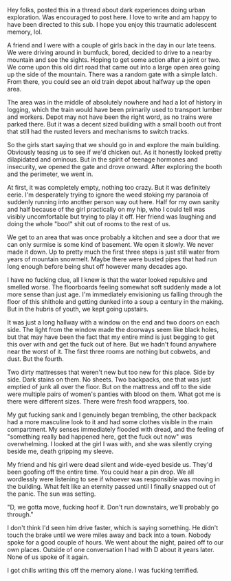 Hey folks, posted this in a thread about dark experiences doing urban exploration. Was encouraged to post here. I love to write and am happy to have been directed to this sub. I hope you enjoy this traumatic adolescent memory, lol. 

A friend and I were with a couple of girls back in the day in our late teens. We were driving around in bumfuck, bored, decided to drive to a nearby mountain and see the sights.  Hoping to get some action after a joint or two. We come upon this old dirt road that came out into a large open area going up the side of the mountain. There was a random gate with a simple latch. From there, you could see an old train depot about halfway up the open area. 

The area was in the middle of absolutely nowhere and had a lot of history in logging, which the train would have been primarily used to transport lumber and workers. Depot may not have been the right word, as no trains were parked there. But it was a decent sized building with a small booth out front that still had the rusted levers and mechanisms to switch tracks. 

So the girls start saying that we should go in and explore the main building. Obviously teasing us to see if we'd chicken out. As it honestly looked pretty dilapidated and ominous. But in the spirit of teenage hormones and insecurity, we opened the gate and drove onward. After exploring the booth and the perimeter, we went in. 

At first, it was completely empty, nothing too crazy. But it was definitely eerie. I'm desperately trying to ignore the weed stoking my paranoia of suddenly running into another person way out here. Half for my own sanity and half because of the girl practically on my hip, who I could tell was visibly uncomfortable but trying to play it off. Her friend was laughing and doing the whole "boo!" shit out of rooms to the rest of us. 

We get to an area that was once probably a kitchen and see a door that we can only surmise is some kind of basement. We open it slowly. We never made it down. Up to pretty much the first three steps is just still water from years of mountain snowmelt. Maybe there were busted pipes that had run long enough before being shut off however many decades ago. 

I have no fucking clue, all I knew is that the water looked repulsive and smelled worse. The floorboards feeling somewhat soft suddenly made a lot more sense than just age. I'm immediately envisioning us falling through the floor of this shithole and getting dunked into a soup a century in the making. But in the hubris of youth, we kept going upstairs. 

It was just a long hallway with a window on the end and two doors on each side. The light from the window made the doorways seem like black holes, but that may have been the fact that my entire mind is just begging to get this over with and get the fuck out of here. But we hadn't found anywhere near the worst of it. The first three rooms are nothing but cobwebs, and dust. But the fourth. 

Two dirty mattresses that weren't new but too new for this place. Side by side. Dark stains on them. No sheets. Two backpacks, one that was just emptied of junk all over the floor. But on the mattress and off to the side were multiple pairs of women's panties with blood on them. What got me is there were different sizes. There were fresh food wrappers, too. 

My gut fucking sank and I genuinely began trembling, the other backpack had a more masculine look to it and had some clothes visible in the main compartment. My senses immediately flooded with dread, and the feeling of "something really bad happened here, get the fuck out now" was overwhelming. I looked at the girl I was with, and she was silently crying beside me, death gripping my sleeve. 

My friend and his girl were dead silent and wide-eyed beside us. They'd been goofing off the entire time. You could hear a pin drop. We all wordlessly were listening to see if whoever was responsible was moving in the building. What felt like an eternity passed until I finally snapped out of the panic. The sun was setting. 

"D, we gotta move, fucking hoof it. Don't run downstairs, we'll probably go through." 

I don't think I'd seen him drive faster, which is saying something. He didn't touch the brake until we were miles away and back into a town. Nobody spoke for a good couple of hours. We went about the night, paired off to our own places. Outside of one conversation I had with D about it years later. None of us spoke of it again. 

I got chills writing this off the memory alone. I was fucking terrified.